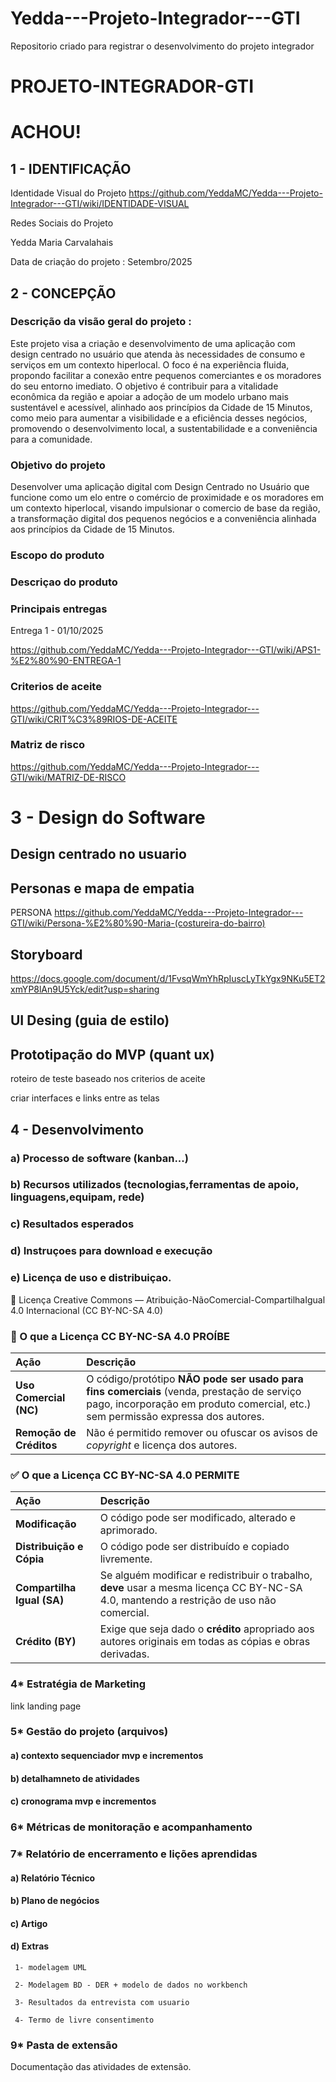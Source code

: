 # Yedda---Projeto-Integrador---GTI
Repositorio criado para registrar o desenvolvimento do projeto integrador

# PROJETO-INTEGRADOR-GTI
# ACHOU!
## 1 - IDENTIFICAÇÃO

Identidade Visual do Projeto
https://github.com/YeddaMC/Yedda---Projeto-Integrador---GTI/wiki/IDENTIDADE-VISUAL


Redes Sociais do Projeto


Yedda Maria Carvalahais

Data de criação do projeto : Setembro/2025

## 2 - CONCEPÇÃO

### Descrição da visão geral do projeto :

Este projeto visa a criação e desenvolvimento de uma aplicação com design centrado no usuário que atenda às necessidades de consumo e serviços em um contexto hiperlocal. O foco é na experiência fluida, propondo facilitar a conexão entre pequenos comerciantes e os moradores do seu entorno imediato. O objetivo é contribuir para a vitalidade econômica da região e apoiar a adoção de um modelo urbano mais sustentável e acessível, alinhado aos princípios da Cidade de 15 Minutos, como meio para aumentar a visibilidade e a eficiência desses negócios, promovendo o desenvolvimento local, a sustentabilidade e a conveniência para a comunidade.

### Objetivo do projeto

Desenvolver uma aplicação digital com Design Centrado no Usuário que funcione como um elo entre o comércio de proximidade e os moradores em um contexto hiperlocal, visando impulsionar o comercio de base da região, a transformação digital dos pequenos negócios e a conveniência alinhada aos princípios da Cidade de 15 Minutos.

### Escopo do produto

### Descriçao do produto

### Principais entregas
Entrega 1 - 01/10/2025

https://github.com/YeddaMC/Yedda---Projeto-Integrador---GTI/wiki/APS1-%E2%80%90-ENTREGA-1


### Criterios de aceite
https://github.com/YeddaMC/Yedda---Projeto-Integrador---GTI/wiki/CRIT%C3%89RIOS-DE-ACEITE


### Matriz de risco

https://github.com/YeddaMC/Yedda---Projeto-Integrador---GTI/wiki/MATRIZ-DE-RISCO

# 3 - Design do Software

## Design centrado no usuario

## Personas e mapa de empatia

PERSONA 
https://github.com/YeddaMC/Yedda---Projeto-Integrador---GTI/wiki/Persona-%E2%80%90-Maria-(costureira-do-bairro)



## Storyboard
https://docs.google.com/document/d/1FvsqWmYhRpIuscLyTkYgx9NKu5ET2xmYP8lAn9U5Yck/edit?usp=sharing

## UI Desing (guia de estilo)

## Prototipação do MVP (quant ux)

roteiro de teste baseado nos criterios de aceite

criar interfaces e links entre as telas

## 4 - Desenvolvimento

### a) Processo de software (kanban...)

### b) Recursos utilizados (tecnologias,ferramentas de apoio, linguagens,equipam, rede)

### c) Resultados esperados

### d) Instruçoes para download e execução

### e) Licença de uso e distribuiçao.


🌟 Licença Creative Commons — Atribuição-NãoComercial-CompartilhaIgual 4.0 Internacional (CC BY-NC-SA 4.0)


### 🛑 O que a Licença CC BY-NC-SA 4.0 PROÍBE

| Ação | Descrição |
| :--- | :--- |
| **Uso Comercial (NC)** | O código/protótipo **NÃO pode ser usado para fins comerciais** (venda, prestação de serviço pago, incorporação em produto comercial, etc.) sem permissão expressa dos autores. |
| **Remoção de Créditos** | Não é permitido remover ou ofuscar os avisos de *copyright* e licença dos autores. |

### ✅ O que a Licença CC BY-NC-SA 4.0 PERMITE 

| Ação | Descrição |
| :--- | :--- |
| **Modificação** | O código pode ser modificado, alterado e aprimorado. |
| **Distribuição e Cópia** | O código pode ser distribuído e copiado livremente. |
| **Compartilha Igual (SA)** | Se alguém modificar e redistribuir o trabalho, **deve** usar a mesma licença CC BY-NC-SA 4.0, mantendo a restrição de uso não comercial. |
| **Crédito (BY)** | Exige que seja dado o **crédito** apropriado aos autores originais em todas as cópias e obras derivadas. |

### 4* Estratégia de Marketing

link landing page

### 5* Gestão do projeto (arquivos)

#### a) contexto sequenciador mvp e incrementos

#### b) detalhamneto de atividades

#### c) cronograma mvp e incrementos

### 6* Métricas de monitoração e acompanhamento

### 7* Relatório de encerramento e lições aprendidas

#### a) Relatório Técnico

#### b) Plano de negócios

#### c) Artigo

#### d) Extras

     1- modelagem UML

     2- Modelagem BD - DER + modelo de dados no workbench

     3- Resultados da entrevista com usuario

     4- Termo de livre consentimento

### 9* Pasta de extensão

Documentação das atividades de extensão.








